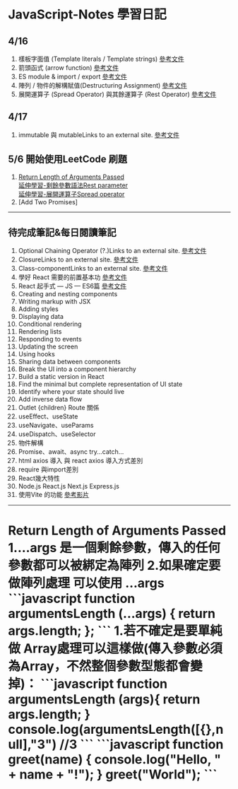 # JavaScript-Notes 學習日記
## 4/16
1. 樣板字面值 (Template literals / Template strings) [參考文件](https://developer.mozilla.org/zh-TW/docs/Web/JavaScript/Reference/Template_literals)
2. 箭頭函式 (arrow function) [參考文件](https://developer.mozilla.org/zh-TW/docs/Web/JavaScript/Reference/Functions/Arrow_functions)
3. ES module & import / export [參考文件](https://www.casper.tw/development/2020/03/25/import-export/)
4. 陣列 / 物件的解構賦值(Destructuring Assignment) [參考文件](https://eyesofkids.gitbooks.io/javascript-start-from-es6/content/part4/destructuring.html)
5. 展開運算子 (Spread Operator) 與其餘運算子 (Rest Operator) [參考文件](https://developer.mozilla.org/zh-TW/docs/Web/JavaScript/Reference/Operators/Destructuring_assignment)
## 4/17
1. immutable 與 mutableLinks to an external site. [參考文件](https://howtocreateapps.com/mutable-and-immutable-types-in-javascript-with-examples/)
## 5/6 開始使用LeetCode 刷題
1.  [Return Length of Arguments Passed](#get1)  
[延伸學習-剩餘參數語法Rest parameter](https://ithelp.ithome.com.tw/articles/10214394)  
[延伸學習-展開運算子Spread operator](https://ithelp.ithome.com.tw/articles/10214412)  
2. [Add Two Promises]
***
## 待完成筆記&每日閱讀筆記
1. Optional Chaining Operator (?.)Links to an external site. [參考文件](https://developer.mozilla.org/zh-TW/docs/Web/JavaScript/Reference/Operators/Optional_chaining)
2. ClosureLinks to an external site. [參考文件](https://developer.mozilla.org/zh-TW/docs/Web/JavaScript/Closures)
3. Class-componentLinks to an external site. [參考文件](https://legacy.reactjs.org/docs/components-and-props.html#function-and-class-components)
4. 學好 React 需要的前置基本功 [參考文件](https://ithelp.ithome.com.tw/articles/10292582)
5. React 起手式 — JS — ES6篇 [參考文件](https://milkmidi.medium.com/react-%E8%B5%B7%E6%89%8B%E5%BC%8F-js-es6%E7%AF%87-4b8f1a9e07e0)
6. Creating and nesting components
7. Writing markup with JSX
8. Adding styles
9. Displaying data
10. Conditional rendering
11. Rendering lists
12. Responding to events
13. Updating the screen
14. Using hooks
15. Sharing data between components
16. Break the UI into a component hierarchy
17. Build a static version in React
18. Find the minimal but complete representation of UI state
19. Identify where your state should live
20. Add inverse data flow
21. Outlet {children} Route 關係
22. useEffect、useState
23. useNavigate、useParams
24. useDispatch、useSelector
25. 物件解構
26. Promise、await、async try...catch...
27. html axios 導入 與 react axios 導入方式差別
28. require 與import差別
29. React幾大特性
30. Node.js React.js Next.js Express.js 
31. 使用Vite 的功能 [參考影片](https://www.youtube.com/watch?v=vj8KSZjPTUU)
***
<h1 id="get1">Return Length of Arguments Passed</a>  
1.…args 是一個剩餘參數，傳入的任何參數都可以被綁定為陣列
2.如果確定要做陣列處理 可以使用 …args
```javascript
  function argumentsLength (...args) {
    return args.length;
};
```  
1.若不確定是要單純做 Array處理可以這樣做(傳入參數必須為Array，不然整個參數型態都會變掉)：  
```javascript
  function argumentsLength (args){
	return args.length;
}
console.log(argumentsLength([{},null],"3") //3
```  
```javascript
function greet(name) {
console.log("Hello, " + name + "!");
}
greet("World");
```
